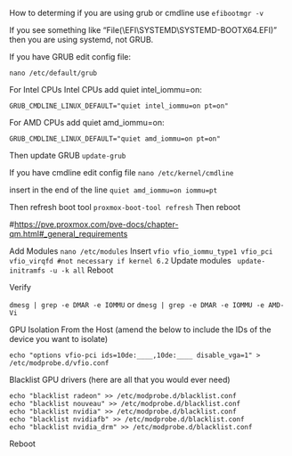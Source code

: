 How to determing if you are using grub or cmdline
use `efibootmgr -v`

If you see something like “File(\EFI\SYSTEMD\SYSTEMD-BOOTX64.EFI)” then you are using systemd, not GRUB.

If you have GRUB edit config file:

```
nano /etc/default/grub
```

For Intel CPUs Intel CPUs add quiet intel_iommu=on: 
```
GRUB_CMDLINE_LINUX_DEFAULT="quiet intel_iommu=on pt=on"
```

For AMD CPUs add quiet amd_iommu=on:

```
GRUB_CMDLINE_LINUX_DEFAULT="quiet amd_iommu=on pt=on"
```

Then update GRUB
```update-grub```

If you have cmdline edit config file 
`nano /etc/kernel/cmdline`

insert in the end of the line
`quiet amd_iommu=on iommu=pt`

Then refresh boot tool
`proxmox-boot-tool refresh`
Then reboot

#https://pve.proxmox.com/pve-docs/chapter-qm.html#_general_requirements

Add Modules
`nano /etc/modules`
Insert
`vfio
vfio_iommu_type1
vfio_pci
vfio_virqfd #not necessary if kernel 6.2`
Update modules
` update-initramfs -u -k all`
Reboot

Verify

`dmesg | grep -e DMAR -e IOMMU` or
`dmesg | grep -e DMAR -e IOMMU -e AMD-Vi`

GPU Isolation From the Host (amend the below to include the IDs of the device you want to isolate)

`echo "options vfio-pci ids=10de:____,10de:____ disable_vga=1" > /etc/modprobe.d/vfio.conf`

Blacklist GPU drivers (here are all that you would ever need)

```
echo "blacklist radeon" >> /etc/modprobe.d/blacklist.conf 
echo "blacklist nouveau" >> /etc/modprobe.d/blacklist.conf 
echo "blacklist nvidia" >> /etc/modprobe.d/blacklist.conf 
echo "blacklist nvidiafb" >> /etc/modprobe.d/blacklist.conf
echo "blacklist nvidia_drm" >> /etc/modprobe.d/blacklist.conf
```
Reboot 
